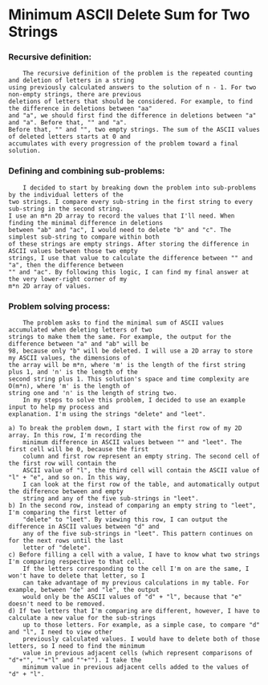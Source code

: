 # Minimum ASCII Delete Sum for Two Strings

### Recursive definition:
		The recursive definition of the problem is the repeated counting and deletion of letters in a string
	using previously calculated answers to the solution of n - 1. For two non-empty strings, there are previous 
	deletions of letters that should be considered. For example, to find the difference in deletions between "aa" 
	and "a", we should first find the difference in deletions between "a" and "a". Before that, "" and "a". 
	Before that, "" and "", two empty strings. The sum of the ASCII values of deleted letters starts at 0 and 
	accumulates with every progression of the problem toward a final solution.
	
### Defining and combining sub-problems:
		I decided to start by breaking down the problem into sub-problems by the individual letters of the 
	two strings. I compare every sub-string in the first string to every sub-string in the second string.
	I use an m*n 2D array to record the values that I'll need. When finding the minimal difference in deletions 
	between "ab" and "ac", I would need to delete "b" and "c". The simplest sub-string to compare within both
	of these strings are empty strings. After storing the difference in ASCII values between those two empty
	strings, I use that value to calculate the difference between "" and "a", then the difference between
	"" and "ac". By following this logic, I can find my final answer at the very lower-right corner of my
	m*n 2D array of values.
	

### Problem solving process:
		The problem asks to find the minimal sum of ASCII values accumulated when deleting letters of two
	strings to make them the same. For example, the output for the difference between "a" and "ab" will be
	98, because only "b" will be deleted. I will use a 2D array to store my ASCII values, the dimensions of
	the array will be m*n, where 'm' is the length of the first string plus 1, and 'n' is the length of the
	second string plus 1. This solution's space and time complexity are O(m*n), where 'm' is the length of 
	string one and 'n' is the length of string two.
		In my steps to solve this problem, I decided to use an example input to help my process and 
	explanation. I'm using the strings "delete" and "leet".
	
	a) To break the problem down, I start with the first row of my 2D array. In this row, I'm recording the 
		minimum difference in ASCII values between "" and "leet". The first cell will be 0, because the first
		column and first row represent an empty string. The second cell of the first row will contain the
		ASCII value of "l", the third cell will contain the ASCII value of "l" + "e", and so on. In this way,
		I can look at the first row of the table, and automatically output the difference between and empty
		string and any of the five sub-strings in "leet".
 	b) In the second row, instead of comparing an empty string to "leet", I'm comparing the first letter of
		"delete" to "leet". By viewing this row, I can output the difference in ASCII values between "d" and
		any of the five sub-strings in "leet". This pattern continues on for the next rows until the last
		letter of "delete".
	c) Before filling a cell with a value, I have to know what two strings I'm comparing respective to that cell.
		If the letters corresponding to the cell I'm on are the same, I won't have to delete that letter, so I
		can take advantage of my previous calculations in my table. For example, between "de" and "le", the output
		would only be the ASCII values of "d" + "l", because that "e" doesn't need to be removed. 
	d) If two letters that I'm comparing are different, however, I have to calculate a new value for the sub-strings 
		up to those letters. For example, as a simple case, to compare "d" and "l", I need to view other 
		previously calculated values. I would have to delete both of those letters, so I need to find the minimum 
		value in previous adjacent cells (which represent comparisons of "d"+"", ""+"l" and ""+""). I take the 
		minimum value in previous adjacent cells added to the values of "d" + "l".
